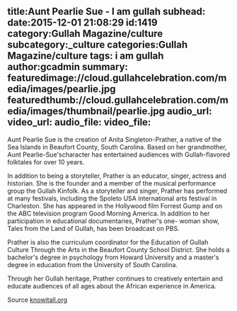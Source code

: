 title:Aunt Pearlie Sue - I am gullah
subhead:
date:2015-12-01 21:08:29
id:1419
category:Gullah Magazine/culture
subcategory:_culture
categories:Gullah Magazine/culture
tags: i am gullah
author:gcadmin
summary:
featuredimage://cloud.gullahcelebration.com/media/images/pearlie.jpg
featuredthumb://cloud.gullahcelebration.com/media/images/thumbnail/pearlie.jpg
audio_url:
video_url:
audio_file:
video_file:
---
Aunt Pearlie Sue is the creation of Anita Singleton-Prather, a native of the Sea Islands in Beaufort County, South Carolina. Based on her grandmother, Aunt Pearlie-Sue'scharacter has entertained audiences with Gullah-flavored folktales for over 10 years.

In addition to being a storyteller, Prather is an educator, singer, actress and historian. She is the
founder and a member of the musical performance group the Gullah Kinfolk. As a storyteller and singer,
Prather has performed at many festivals, including the Spoleto USA international arts festival in
Charleston. She has appeared in the Hollywood film Forrest Gump and on the ABC television program
Good Morning America. In addition to her participation in educational documentaries, Prather's one-
woman show, Tales from the Land of Gullah, has been broadcast on PBS.

Prather is also the curriculum coordinator for the Education of Gullah Culture Through the Arts in the
Beaufort County School District. She holds a bachelor's degree in psychology from Howard University
and a master's degree in education from the University of South Carolina.

Through her Gullah heritage, Prather continues to creatively entertain and educate audiences of all ages
about the African experience in America.

Source [knowitall.org](http://knowitall.org)